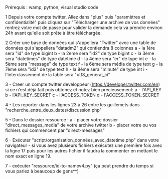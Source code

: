 Prérequis : wamp, python, visual studio code
 
1 Depuis votre compte twitter, Allez dans "plus" puis "paramètres et confidentialité" puis cliquez sur  "Télécharger une archive de vos données" rentrez 
votre mot de passe pour valider la demande cela va prendre environ 24h avant qu'elle soit prête à être téléchargée.

2 Créer une base de données qui s'appellera "Twitter" avec une table de données qui s'appellera "datadm2" qui contiendra 8 colonnes
  a - la  1ère   sera  "id" de type   bigint
  b - la  2ème sera  "id2" de type bigint
  c - la  3ème sera "datetimes" de type datetime
  d - la 4ème sera "er" de type  int
  e - la 5ème sera "message" de type  text
  f - la 6ème sera média de type text
  g - la 7ème sera  "id3" de type text
  h - la 8ème sera "minute" de type  int
  i - l'interclassement de la table  sera  "utf8_general_ci"

3 - Creer un compte twitter developpeur (https://developer.twitter.com/en)  si ce n'est déjà fait puis obtenez et notez bien précieusement: 
 	a - l'API_KEY 
	b - l'API_KEY_SECRET
	c - l'ACCESS_TOKEN
	d - l'ACCESS_TOKEN_SECRET
  
4 - Les reporter dans les lignes 23 à 26 entre les guillemets dans  "recherche_entre_deux_dates/discussion.php"

5 - Dans le dossier ressource :
    a - placer votre dossier "direct_messages_media" de votre archive twitter
    b - placer votre ou vos fichiers qui commencent par "direct-messages"
    
6 -  Exécuter "script/organisation_données_avec_datetime.php" dans votre navigateur 
	- si vous avez plusieurs fichiers  exécutez une première fois avec la ligne 17  puis pour les autres fichier  il faudra la commenter en mettant le nom exact en 	ligne 19.
	
7 - exécuter "ressource/id-to-namev4.py" (ça peut prendre du temps si vous parlez à beaucoup de gens^^)
